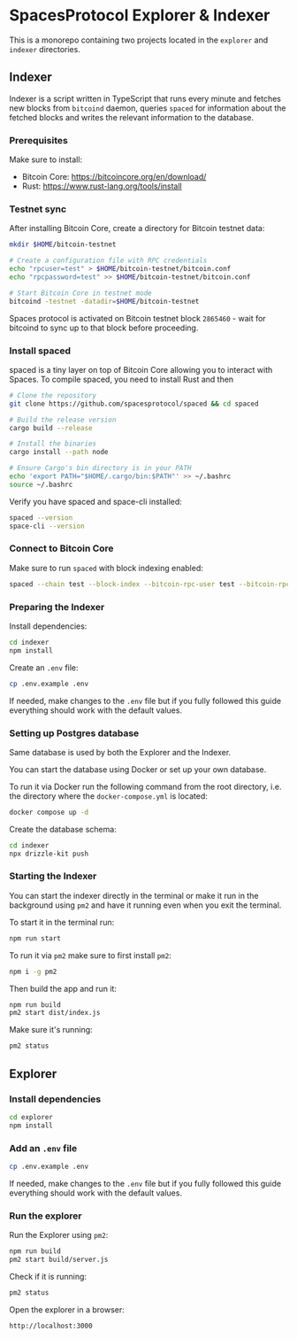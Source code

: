 # SpacesProtocol Explorer & Indexer

This is a monorepo containing two projects located in the `explorer` and `indexer` directories.

## Indexer

Indexer is a  script written in TypeScript that runs every minute and fetches new blocks from `bitcoind` daemon, queries `spaced` for information about the fetched blocks and writes the relevant information to the database.

### Prerequisites

Make sure to install:

- Bitcoin Core: <https://bitcoincore.org/en/download/>
- Rust: <https://www.rust-lang.org/tools/install>

### Testnet sync

After installing Bitcoin Core, create a directory for Bitcoin testnet data:

```bash
mkdir $HOME/bitcoin-testnet

# Create a configuration file with RPC credentials
echo "rpcuser=test" > $HOME/bitcoin-testnet/bitcoin.conf
echo "rpcpassword=test" >> $HOME/bitcoin-testnet/bitcoin.conf

# Start Bitcoin Core in testnet mode
bitcoind -testnet -datadir=$HOME/bitcoin-testnet
```

Spaces protocol is activated on Bitcoin testnet block `2865460` - wait for bitcoind to sync up to that block before proceeding.

### Install spaced

spaced is a tiny layer on top of Bitcoin Core allowing you to interact with Spaces. To compile spaced, you need to install Rust and then

```bash
# Clone the repository
git clone https://github.com/spacesprotocol/spaced && cd spaced

# Build the release version
cargo build --release

# Install the binaries
cargo install --path node

# Ensure Cargo's bin directory is in your PATH
echo 'export PATH="$HOME/.cargo/bin:$PATH"' >> ~/.bashrc
source ~/.bashrc
```

Verify you have spaced and space-cli installed:

```bash
spaced --version
space-cli --version
```

### Connect to Bitcoin Core

Make sure to run `spaced` with block indexing enabled:

```bash
spaced --chain test --block-index --bitcoin-rpc-user test --bitcoin-rpc-password test
```

### Preparing the Indexer

Install dependencies:

``` bash
cd indexer
npm install
```

Create an `.env` file:

```bash
cp .env.example .env
```

If needed, make changes to the `.env` file but if you fully followed this guide everything should work with the default values.

### Setting up Postgres database

Same database is used by both the Explorer and the Indexer.

You can start the database using Docker or set up your own database.

To run it via Docker run the following command from the root directory, i.e. the directory where the `docker-compose.yml` is located:

```bash
docker compose up -d
```

Create the database schema: 

```bash
cd indexer
npx drizzle-kit push
```

### Starting the Indexer

You can start the indexer directly in the terminal or make it run in the background using `pm2` and have it running even when you exit the terminal.

To start it in the terminal run:

```bash
npm run start
```

To run it via `pm2` make sure to first install `pm2`:

```bash
npm i -g pm2
```

Then build the app and run it:

```bash
npm run build
pm2 start dist/index.js
```

Make sure it's running:

```bash
pm2 status
```

## Explorer

### Install dependencies

```bash
cd explorer
npm install
```

### Add an `.env` file

```bash
cp .env.example .env
```

If needed, make changes to the `.env` file but if you fully followed this guide everything should work with the default values.

### Run the explorer

Run the Explorer using `pm2`:

```bash
npm run build
pm2 start build/server.js
```

Check if it is running:

```bash
pm2 status
```

Open the explorer in a browser:

```
http://localhost:3000
```